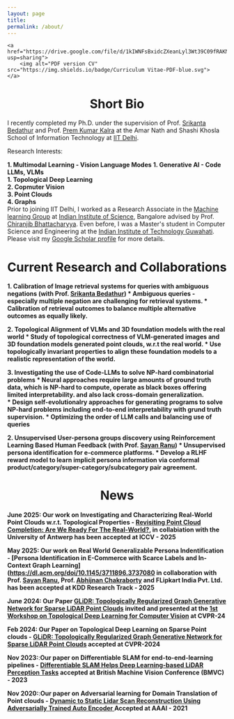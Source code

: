 ```yaml
---
layout: page
title: 
permalink: /about/
---
```


<p align="center">
    
    <a href="https://drive.google.com/file/d/1kIWNFsBxidcZXeanLyl3Wt39C09fRAKN/view?usp=sharing">
        <img alt="PDF version CV" src="https://img.shields.io/badge/Curriculum Vitae-PDF-blue.svg">
    </a>
</p>


# <center>Short Bio</center>

I recently completed my Ph.D. under the supervision of Prof. [Srikanta Bedathur](http://www.cse.iitd.ac.in/~srikanta/) and Prof. [Prem Kumar Kalra](http://www.cse.iitd.ac.in/~pkalra/) at the Amar Nath and Shashi Khosla School of Information Technology at [IIT Delhi](https://cse.iitd.ac.in).


Research Interests:

   **1. Multimodal Learning - Vision Language Modes**
   **1. Generative AI - Code LLMs, VLMs**   
   **1. Topological Deep Learning**   
   **2. Copmuter Vision**   
   **3. Point Clouds**   
   **4. Graphs**
 <br>
Prior to joining IIT Delhi, I worked as a Research Associate in the [Machine learning Group](https://mllab.csa.iisc.ac.in/) at [Indian Institute of Science](https://iisc.ac.in/), Bangalore advised by Prof. [Chiranjib Bhattacharyya]([http://iitg.ernet.in/cse](https://eecs.iisc.ac.in/people/chiranjib-bhattacharyya/)). Even before, I was a Master's student in Computer Science and Engineering at the [Indian Institute of Technology Guwahati](http://iitg.ernet.in/cse). Please visit my [Google Scholar profile](https://scholar.google.com/citations?user=9oW4S-8AAAAJ&hl=en) for more details. 



# <center>Current Research and Collaborations</center>

**1. Calibration of Image retrieval systems for queries with ambiguous negations (with Prof. [Srikanta Bedathur]((http://www.cse.iitd.ac.in/~srikanta/)))
        * Ambiguous queries - especially multiple negation are challenging for retrieval systems.
        * Calibration of retrieval outcomes  to balance multiple alternative outcomes as equally likely.**

**2. Topological Alignment of VLMs and 3D foundation models with the real world
        *  Study of topological correctness of VLM-generated images and 3D foundation models generated point clouds, w.r.t the real world.
        *  Use topologically invariant properties to align these foundation models to a realistic representation of the world.**

**3. Investigating the use of Code-LLMs to solve NP-hard combinatorial problems
         *  Neural approaches require large amounts of ground truth data, which is NP-hard to compute, operate as black boxes offering limited interpretability. and also lack cross-domain generalization.    
         *  Design self-evolutionalry approaches for generating programs to solve NP-hard problems including end-to-end interpretability with grund truth supervision.
         *  Optimizing the order of LLM calls and balancing use of queries**

**2. Unsupervised User-persona groups discovery using Reinforcement Learning Based Human Feedback (with Prof. [Sayan Ranu]((http://www.cse.iitd.ac.in/~sayan/)))
        * Unsupervised persona identification for e-commerce platforms.
        * Develop a RLHF reward model to learn implicit persona information via conformal product/category/super-category/subcategory pair agreement.**




# <center>News</center>

**June 2025: Our work on Investigating and Characterizing Real-World Point Clouds w.r.t. Topological Properties - [Revisiting Point Cloud Completion: Are We Ready For The Real-World?](https://arxiv.org/pdf/2411.17580), in collabiation with the University of Antwerp has been accepted at ICCV - 2025**

**May 2025: Our work on Real World Generalizable Persona Indentification - [Persona Identification in E-Commerce with Scarce Labels and In-Context Graph Learning](https://dl.acm.org/doi/10.1145/3711896.3737080 in collaboration with Prof. [Sayan Ranu](http://www.cse.iitd.ac.in/~sayan/), Prof. [Abhijnan Chakraborty](https://cse.iitkgp.ac.in/~abhijnan/) and FLipkart India Pvt. Ltd. has been accepted at KDD Research Track - 2025**

**June 2024: Our Paper  [GLiDR: Topologically Regularized Graph Generative Network for Sparse LiDAR Point Clouds](https://kshitijbhat.github.io/glidr/) invited and presented at the [1st Workshop on Topological Deep Learning for Computer Vision](https://tdl4cv.github.io/) at CVPR-24**

**Feb 2024: Our Paper on Topological Deep Learning on Sparse Point clouds - [GLiDR: Topologically Regularized Graph Generative Network for Sparse LiDAR Point Clouds](https://kshitijbhat.github.io/glidr/)  accepted at CVPR-2024**

**Nov 2023:**:**Our paper on Differentiable SLAM for end-to-end-learning pipelines - [Differentiable SLAM Helps Deep
Learning-based LiDAR Perception Tasks](https://papers.bmvc2023.org/0822.pdf)  accepted at British Machine Vision Conference (BMVC) - 2023**

**Nov 2020:**:**Our paper on Adversarial learning for Domain Translation of Point clouds - [Dynamic to Static Lidar Scan Reconstruction Using Adversarially Trained Auto Encoder ](https://ojs.aaai.org/index.php/AAAI/article/view/16278) Accepted at AAAI - 2021**
